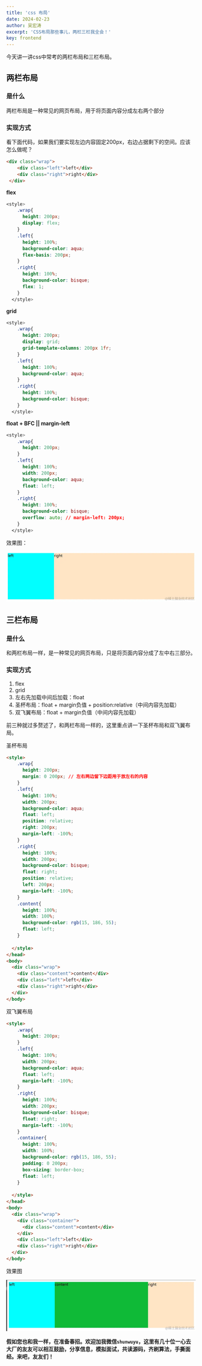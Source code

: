 ```yaml
---
title: 'css 布局'
date: 2024-02-23
author: 吴宏涛
excerpt: 'CSS布局那些事儿，两栏三栏我全会！'
key: frontend
---
```

今天讲一讲css中常考的两栏布局和三栏布局。

## 两栏布局

### 是什么

两栏布局是一种常见的网页布局，用于将页面内容分成左右两个部分

### 实现方式
看下面代码，如果我们要实现左边内容固定200px，右边占据剩下的空间。应该怎么做呢？
```html
<div class="wrap">
    <div class="left">left</div>
    <div class="right">right</div> 
 </div>
```

**flex**

```css
<style>
    .wrap{
      height: 200px;
      display: flex;
    }
    .left{
      height: 100%;
      background-color: aqua;
      flex-basis: 200px;
    }
    .right{
      height: 100%;
      background-color: bisque;
      flex: 1;
    }
  </style>
```
**grid**

```css
<style>
    .wrap{
      height: 200px;
      display: grid;
      grid-template-columns: 200px 1fr;
    }
    .left{
      height: 100%;
      background-color: aqua;
    }
    .right{
      height: 100%;
      background-color: bisque;
    }
  </style>
```
**float + BFC || margin-left**

```css
<style>
    .wrap{
      height: 200px;
    }
    .left{
      height: 100%;
      width: 200px;
      background-color: aqua;
      float: left;
    }
    .right{
      height: 100%;
      background-color: bisque;
      overflow: auto; // margin-left: 200px;
    }
  </style>
```
效果图：


![](./pic/01_01.png)


## 三栏布局

### 是什么
和两栏布局一样，是一种常见的网页布局，只是将页面内容分成了左中右三部分。

### 实现方式

1. flex
2. grid
3. 左右先加载中间后加载：float
4. 圣杯布局：float + margin负值 + position:relative（中间内容先加载）
5. 双飞翼布局：float + margin负值（中间内容先加载）

前三种就过多赘述了，和两栏布局一样的，这里重点讲一下圣杯布局和双飞翼布局。

圣杯布局

```html + css
<style>
    .wrap{
      height: 200px;
      margin: 0 200px; // 左右两边留下边距用于放左右的内容
    }
    .left{
      height: 100%;
      width: 200px;
      background-color: aqua;
      float: left;
      position: relative;
      right: 200px;
      margin-left: -100%;
    }
    .right{
      height: 100%;
      width: 200px;
      background-color: bisque;
      float: right;
      position: relative;
      left: 200px;
      margin-left: -100%;
    }
    .content{
      height: 100%;
      width: 100%;
      background-color: rgb(15, 186, 55);
      float: left;
    }
    
  </style>
</head>
<body>
  <div class="wrap">
    <div class="content">content</div>
    <div class="left">left</div>
    <div class="right">right</div> 
  </div>
</body>
```

双飞翼布局


```html + css
<style>
    .wrap{
      height: 200px;
    }
    .left{
      height: 100%;
      width: 200px;
      background-color: aqua;
      float: left;
      margin-left: -100%;
    }
    .right{
      height: 100%;
      width: 200px;
      background-color: bisque;
      float: right;
      margin-left: -100%;
    }
    .container{
      height: 100%;
      width: 100%;
      background-color: rgb(15, 186, 55);
      padding: 0 200px;
      box-sizing: border-box;
      float: left;
    }
    
  </style>
</head>
<body>
  <div class="wrap">
    <div class="container">
      <div class="content">content</div>
    </div>
    <div class="left">left</div>
    <div class="right">right</div> 
  </div>
</body>
```
效果图

![](./pic/01_02.png)

**假如您也和我一样，在准备春招。欢迎加我微信`shunwuyu`，这里有几十位一心去大厂的友友可以相互鼓励，分享信息，模拟面试，共读源码，齐刷算法，手撕面经。来吧，友友们！**
